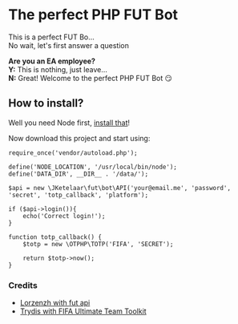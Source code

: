 # The perfect PHP FUT Bot
This is a perfect FUT Bo...   
No wait, let's first answer a question

**Are you an EA employee?**  
**Y:** This is nothing, just leave...  
**N:** Great! Welcome to the perfect PHP FUT Bot :smirk:

## How to install?
Well you need Node first, [install that](https://nodejs.org/en/download/)!

Now download this project and start using:
```
require_once('vendor/autoload.php');

define('NODE_LOCATION', '/usr/local/bin/node');
define('DATA_DIR', __DIR__ . '/data/');

$api = new \JKetelaar\fut\bot\API('your@email.me', 'password', 'secret', 'totp_callback', 'platform');

if ($api->login()){
    echo('Correct login!');
}

function totp_callback() {
    $totp = new \OTPHP\TOTP('FIFA', 'SECRET');

    return $totp->now();
}
```

### Credits
* [Lorzenzh with fut api](https://github.com/lorenzh/fut-api/)
* [Trydis with FIFA Ultimate Team Toolkit](https://github.com/trydis/FIFA-Ultimate-Team-Toolkit)